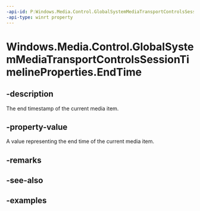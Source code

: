 ```yaml
---
-api-id: P:Windows.Media.Control.GlobalSystemMediaTransportControlsSessionTimelineProperties.EndTime
-api-type: winrt property
---
```


<!-- Property syntax.
public TimeSpan EndTime { get; }
-->

# Windows.Media.Control.GlobalSystemMediaTransportControlsSessionTimelineProperties.EndTime

## -description
The end timestamp of the current media item.

## -property-value
A value representing the end time of the current media item.

## -remarks

## -see-also

## -examples

